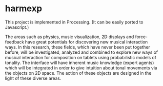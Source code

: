 # harmexp

This project is implemented in Processing. (It can be easily ported to Javascript.)

The areas such as physics, music visualization, 2D displays and force-feedback have great potentials for discovering new musical interaction ways. In this research, these fields, which have never been put together before, will be investigated, analyzed and combined to explore new ways of musical interaction for composition on tablets using probabilistic models of tonality. The interface will have inherent music knowledge (expert agents) which will be integrated in order to give intuition about tonal movements via the objects on 2D space. The action of these objects are designed in the light of these diverse areas. 
